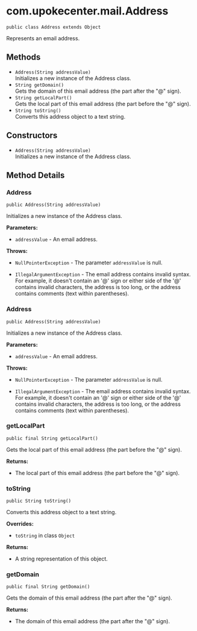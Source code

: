 # com.upokecenter.mail.Address

    public class Address extends Object

Represents an email address.

## Methods

* `Address(String addressValue)`<br>
 Initializes a new instance of the Address class.
* `String getDomain()`<br>
 Gets the domain of this email address (the part after the "@" sign).
* `String getLocalPart()`<br>
 Gets the local part of this email address (the part before the "@" sign).
* `String toString()`<br>
 Converts this address object to a text string.

## Constructors

* `Address(String addressValue)`<br>
 Initializes a new instance of the Address class.

## Method Details

### Address
    public Address(String addressValue)
Initializes a new instance of the Address class.

**Parameters:**

* <code>addressValue</code> - An email address.

**Throws:**

* <code>NullPointerException</code> - The parameter <code>addressValue</code> is null.

* <code>IllegalArgumentException</code> - The email address contains invalid syntax. For
 example, it doesn't contain an '@' sign or either side of the '@'
 contains invalid characters, the address is too long, or the address
 contains comments (text within parentheses).

### Address
    public Address(String addressValue)
Initializes a new instance of the Address class.

**Parameters:**

* <code>addressValue</code> - An email address.

**Throws:**

* <code>NullPointerException</code> - The parameter <code>addressValue</code> is null.

* <code>IllegalArgumentException</code> - The email address contains invalid syntax. For
 example, it doesn't contain an '@' sign or either side of the '@'
 contains invalid characters, the address is too long, or the address
 contains comments (text within parentheses).

### getLocalPart
    public final String getLocalPart()
Gets the local part of this email address (the part before the "@" sign).

**Returns:**

* The local part of this email address (the part before the "@" sign).

### toString
    public String toString()
Converts this address object to a text string.

**Overrides:**

* <code>toString</code>&nbsp;in class&nbsp;<code>Object</code>

**Returns:**

* A string representation of this object.

### getDomain
    public final String getDomain()
Gets the domain of this email address (the part after the "@" sign).

**Returns:**

* The domain of this email address (the part after the "@" sign).
